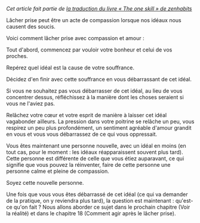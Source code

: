 <!-- 
.. title: La 4ème compétence : lâcher prise avec amour
.. slug: la-4eme-competence-lacher-prise-avec-amour
.. date: 2015-08-02 23:45:03+02:00
.. tags: Traduction, Zen habits, L'unique compétence
.. category: 
.. link: 
.. description: 
.. type: text
-->

_Cet article fait partie de [la traduction du livre « The one skill » de zenhabits](/blog/traduction-du-livre-the-one-skill-de-zenhabits/)_

Lâcher prise peut être un acte de compassion lorsque nos idéaux nous causent des soucis.

Voici comment lâcher prise avec compassion et amour :<!-- TEASER_END -->

Tout d'abord, commencez par vouloir votre bonheur et celui de vos proches.

Repérez quel idéal est la cause de votre souffrance.

Décidez d'en finir avec cette souffrance en vous débarrassant de cet idéal.

Si vous ne souhaitez pas vous débarrasser de cet idéal, au lieu de vous concentrer dessus, réfléchissez à la manière dont les choses seraient si vous ne l'aviez pas.

Relâchez votre cœur et votre esprit de manière à laisser cet idéal vagabonder ailleurs. La pression dans votre poitrine se relâche un peu, vous respirez un peu plus profondément, un sentiment agréable d'amour grandit en vous et vous vous débarrassez de ce qui vous oppressait.

Vous êtes maintenant une personne nouvelle, avec un idéal en moins (en tout cas, pour le moment : les idéaux réapparaissent souvent plus tard). Cette personne est différente de celle que vous étiez auparavant, ce qui signifie que vous pouvez la réinventer, faire de cette personne une personne calme et pleine de compassion.

Soyez cette nouvelle personne.

Une fois que vous vous êtes débarrassé de cet idéal (ce qui va demander de la pratique, on y reviendra plus tard), la question est maintenant : qu'est-ce qu'on fait ? Nous allons aborder ce sujet dans le prochain chapitre (Voir la réalité) et dans le chapitre 18 (Comment agir après le lâcher prise).
